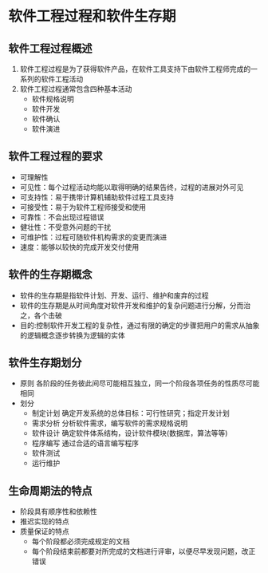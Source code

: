 # 软件工程过程和软件生存期



## 软件工程过程概述

1. 软件工程过程是为了获得软件产品，在软件工具支持下由软件工程师完成的一系列的软件工程活动
2. 软件工程过程通常包含四种基本活动
   - 软件规格说明
   - 软件开发
   - 软件确认
   - 软件演进



## 软件工程过程的要求

- 可理解性
- 可见性：每个过程活动均能以取得明确的结果告终，过程的进展对外可见
- 可支持性：易于携带计算机辅助软件过程工具支持
- 可接受性：易于为软件工程师接受和使用
- 可靠性：不会出现过程错误
- 健壮性：不受意外问题的干扰
- 可维护性：过程可随软件机构需求的变更而演进
- 速度：能够以较快的完成开发交付使用



## 软件的生存期概念

- 软件的生存期是指软件计划、开发、运行、维护和废弃的过程
- 软件的生存期是从时间角度对软件开发和维护的复杂问题进行分解，分而治之，各个击破
- 目的:控制软件开发工程的复杂性，通过有限的确定的步骤把用户的需求从抽象的逻辑概念逐步转换为逻辑的实体



## 软件生存期划分

- 原则 各阶段的任务彼此间尽可能相互独立，同一个阶段各项任务的性质尽可能相同
- 划分
  - 制定计划 确定开发系统的总体目标：可行性研究；指定开发计划
  - 需求分析 分析软件需求，编写软件的需求规格说明
  - 软件设计 确定软件体系结构，设计软件模块(数据库，算法等等)
  - 程序编写 通过合适的语言编写程序
  - 软件测试
  - 运行维护



## 生命周期法的特点

- 阶段具有顺序性和依赖性
- 推迟实现的特点
- 质量保证的特点
  - 每个阶段都必须完成规定的文档
  - 每个阶段结束前都要对所完成的文档进行评审，以便尽早发现问题，改正错误